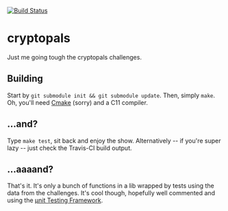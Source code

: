 [![Build Status](https://travis-ci.org/kAworu/cryptopals.svg?branch=master)](https://travis-ci.org/kAworu/cryptopals)

# cryptopals

Just me going tough the cryptopals challenges.

## Building

Start by `git submodule init && git submodule update`. Then, simply `make`.
Oh, you'll need [Cmake](https://cmake.org/) (sorry) and a C11 compiler.

## ...and?

Type `make test`, sit back and enjoy the show. Alternatively -- if you're super
lazy -- just check the Travis-CI build output.

## ...aaaand?

That's it. It's only a bunch of functions in a lib wrapped by tests using the
data from the challenges. It's cool though, hopefully well commented and using
the [µnit Testing Framework](https://nemequ.github.io/munit/).
